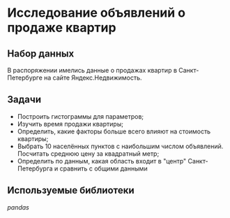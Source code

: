 # Исследование объявлений о продаже квартир
## Набор данных
В распоряжении имелись данные о продажах квартир в Санкт-Петербурге на сайте Яндекс.Недвижимость. 

## Задачи
- Построить гистограммы для параметров;
- Изучить время продажи квартиры;
- Определить, какие факторы больше всего влияют на стоимость квартиры;
- Выбрать 10 населённых пунктов с наибольшим числом объявлений. Посчитать среднюю цену за квадратный метр;
- Определить по данным, какая область входит в "центр" Санкт-Петербурга и сравнить с общими данными

## Используемые библиотеки
*pandas*
